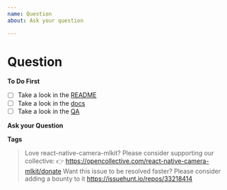 ```yaml
---
name: Question
about: Ask your question

---
```


# Question

**To Do First**
- [ ] Take a look in the [README](https://github.com/react-native-community/react-native-camera-mlkit/blob/master/README.md)
- [ ] Take a look in the [docs](https://github.com/react-native-community/react-native-camera-mlkit/blob/master/docs/RNCamera.md)
- [ ] Take a look in the [QA](https://github.com/react-native-community/react-native-camera-mlkit/blob/master/docs/QA.md)

**Ask your Question**
<!--ask your question-->

**Tags**
<!--add some related tags to your question-->

> Love react-native-camera-mlkit? Please consider supporting our collective: 👉  https://opencollective.com/react-native-camera-mlkit/donate
> Want this issue to be resolved faster? Please consider adding a bounty to it https://issuehunt.io/repos/33218414
